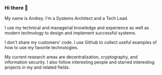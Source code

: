 ### Hi there 👋

My name is Andrey. I'm a Systems Architect and a Tech Lead. 

I use my technical and managerial knowledge and experience as well as modern technology to design and implement successful systems.

I don't share my customers' code. I use Github to collect useful examples of how to use my favorite technologies.

My current research areas are decentralization, cryptography, and information security. I also follow interesting people and starred interesting projects in my and related fields.

<!--
**ansmirnov/ansmirnov** is a ✨ _special_ ✨ repository because its `README.md` (this file) appears on your GitHub profile.

Here are some ideas to get you started:

- 🔭 I’m currently working on ...
- 🌱 I’m currently learning ...
- 👯 I’m looking to collaborate on ...
- 🤔 I’m looking for help with ...
- 💬 Ask me about ...
- 📫 How to reach me: ...
- 😄 Pronouns: ...
- ⚡ Fun fact: ...
-->
